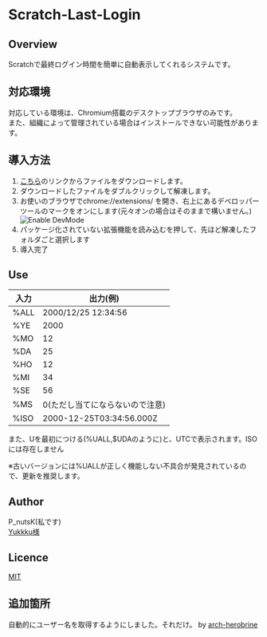 # Scratch-Last-Login

## Overview

Scratchで最終ログイン時間を簡単に自動表示してくれるシステムです。

## 対応環境

対応している環境は、Chromium搭載のデスクトップブラウザのみです。  
また、組織によって管理されている場合はインストールできない可能性があります。

## 導入方法

1. [こちら](https://github.com/P-nutsK/Scratch-Last-login/archive/refs/heads/master.zip)のリンクからファイルをダウンロードします。
2. ダウンロードしたファイルをダブルクリックして解凍します。
3. お使いのブラウザでchrome://extensions/ を開き、右上にあるデベロッパーツールのマークをオンにします(元々オンの場合はそのままで構いません。)
![Enable DevMode](https://P-nutsK.github.io/resource/chromium_devmode_button.png)
4. パッケージ化されていない拡張機能を読み込むを押して、先ほど解凍したフォルダごと選択します
5. 導入完了

## Use

| 入力 | 出力(例) |
----|----
| %ALL | 2000/12/25 12:34:56 |
| %YE | 2000 |
| %MO | 12 |
| %DA | 25 |
| %HO | 12 |
| %MI | 34 |
| %SE | 56 |
| %MS | 0(ただし当てにならないので注意) |
| %ISO | 2000-12-25T03:34:56.000Z |

また、Uを最初につける(%UALL,$UDAのように)と、UTCで表示されます。ISOには存在しません

※古いバージョンには%UALLが正しく機能しない不具合が発見されているので、更新を推奨します。

## Author

P_nutsK(私です)  
[Yukkku様](https://github.com/Yukkku)

## Licence

[MIT](https://licenses.opensource.jp/MIT/MIT.html)

## 追加箇所

自動的にユーザー名を取得するようにしました。それだけ。 by [arch-herobrine](https://github.com/arch-herobrine)

